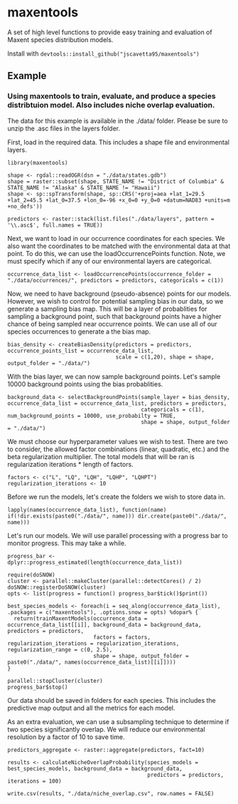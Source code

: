 # maxentools
A set of high level functions to provide easy training and evaluation of Maxent species distribution models.

Install with ```devtools::install_github("jscavetta95/maxentools")```

## Example
### Using maxentools to train, evaluate, and produce a species distribtuion model. Also includes niche overlap evaluation.

The data for this example is available in the ./data/ folder. Please be sure to unzip the .asc files in the layers folder.

First, load in the required data. This includes a shape file and environmental layers.
```{r load, eval = FALSE}
library(maxentools)

shape <- rgdal::readOGR(dsn = "./data/states.gdb")
shape = raster::subset(shape, STATE_NAME != "District of Columbia" & STATE_NAME != "Alaska" & STATE_NAME != "Hawaii")
shape <- sp::spTransform(shape, sp::CRS('+proj=aea +lat_1=29.5 +lat_2=45.5 +lat_0=37.5 +lon_0=-96 +x_0=0 +y_0=0 +datum=NAD83 +units=m +no_defs'))

predictors <- raster::stack(list.files("./data/layers", pattern = '\\.asc$', full.names = TRUE))
```

Next, we want to load in our occurrence coordinates for each species. We also want the coordinates to be matched with the environmental data at that point. To do this, we can use the loadOccurrencePoints function. Note, we must specify which if any of our environmental layers are categorical.
```{r occurrence, eval = FALSE}
occurrence_data_list <- loadOccurrencePoints(occurrence_folder = "./data/occurrences/", predictors = predictors, categoricals = c(1))
```

Now, we need to have background (pseudo-absence) points for our models. However, we wish to control for potential sampling bias in our data, so we generate a sampling bias map. This will be a layer of probablities for sampling a background point, such that background points have a higher chance of being sampled near occurrence points. We can use all of our species occurrences to generate a the bias map.
```{r bias, eval = FALSE}
bias_density <- createBiasDensity(predictors = predictors, occurrence_points_list = occurrence_data_list, 
                                  scale = c(1,20), shape = shape, output_folder = "./data/")
```

With the bias layer, we can now sample background points. Let's sample 10000 background points using the bias probablities.
```{r background, eval = FALSE}
background_data <- selectBackgroundPoints(sample_layer = bias_density, occurrence_data_list = occurrence_data_list, predictors = predictors,
                                          categoricals = c(1), num_background_points = 10000, use_probabilty = TRUE, 
                                          shape = shape, output_folder = "./data/")
```

We must choose our hyperparameter values we wish to test. There are two to consider, the allowed factor combinations (linear, quadratic, etc.) and the beta regularization multiplier. The total models that will be ran is regularization iterations * length of factors.
```{r hyperparameters, eval = FALSE}
factors <- c("L", "LQ", "LQH", "LQHP", "LQHPT")
regularization_iterations <- 10
```

Before we run the models, let's create the folders we wish to store data in.
```{r folders, eval = FALSE}
lapply(names(occurrence_data_list), function(name) if(!dir.exists(paste0("./data/", name))) dir.create(paste0("./data/", name)))
```

Let's run our models. We will use parallel processing with a progress bar to monitor progress. This may take a while.
```{r run, eval = FALSE}
progress_bar <- dplyr::progress_estimated(length(occurrence_data_list))

require(doSNOW)
cluster <- parallel::makeCluster(parallel::detectCores() / 2)
doSNOW::registerDoSNOW(cluster)
opts <- list(progress = function() progress_bar$tick()$print())

best_species_models <- foreach(i = seq_along(occurrence_data_list), .packages = c("maxentools"), .options.snow = opts) %dopar% {
  return(trainMaxentModels(occurrence_data = occurrence_data_list[[i]], background_data = background_data, predictors = predictors,
                           factors = factors, regularization_iterations = regularization_iterations, regularization_range = c(0, 2.5), 
                           shape = shape, output_folder = paste0("./data/", names(occurrence_data_list)[[i]])))
}

parallel::stopCluster(cluster)
progress_bar$stop()
```

Our data should be saved in folders for each species. This includes the predictive map output and all the metrics for each model.

As an extra evaluation, we can use a subsampling technique to determine if two species significantly overlap. We will reduce our environmental resolution by a factor of 10 to save time.
```{r overlap, eval = FALSE}
predictors_aggregate <- raster::aggregate(predictors, fact=10)

results <- calculateNicheOverlapProbability(species_models = best_species_models, background_data = background_data, 
                                            predictors = predictors, iterations = 100)

write.csv(results, "./data/niche_overlap.csv", row.names = FALSE)
```
